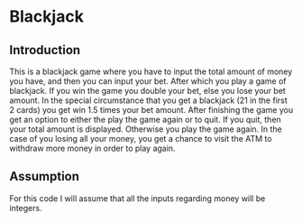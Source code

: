 # Blackjack

## Introduction
This is a blackjack game where you have to input the total amount of money you have, and then you can 
input your bet. After which you play a game of blackjack. If you win the game you double your bet, 
else you lose your bet amount. In the special circumstance that you get a blackjack (21 in the 
first 2 cards) you get win 1.5 times your bet amount. After finishing the game you get an option to
either the play the game again or to quit. If you quit, then your total amount is displayed. 
Otherwise you play the game again. In the case of you losing all your money, you get a chance to
visit the ATM to withdraw more money in order to play again.

## Assumption
For this code I will assume that all the inputs regarding money will be integers. 
